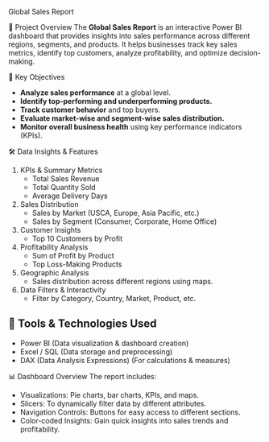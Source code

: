Global Sales Report

📌 Project Overview
The **Global Sales Report** is an interactive Power BI dashboard that provides insights into sales performance across different regions, segments, and products. It helps businesses track key sales metrics, identify top customers, analyze profitability, and optimize decision-making.

🎯 Key Objectives
- **Analyze sales performance** at a global level.
- **Identify top-performing and underperforming products.**
- **Track customer behavior** and top buyers.
- **Evaluate market-wise and segment-wise sales distribution.**
- **Monitor overall business health** using key performance indicators (KPIs).

🛠 Data Insights & Features
1. KPIs & Summary Metrics
   - Total Sales Revenue
   - Total Quantity Sold
   - Average Delivery Days
2. Sales Distribution
   - Sales by Market (USCA, Europe, Asia Pacific, etc.)
   - Sales by Segment (Consumer, Corporate, Home Office)
3. Customer Insights
   - Top 10 Customers by Profit
4. Profitability Analysis
   - Sum of Profit by Product
   - Top Loss-Making Products
5. Geographic Analysis
   - Sales distribution across different regions using maps.
6. Data Filters & Interactivity
   - Filter by Category, Country, Market, Product, etc.

## 🔧 Tools & Technologies Used
- Power BI (Data visualization & dashboard creation)
- Excel / SQL (Data storage and preprocessing)
- DAX (Data Analysis Expressions) (For calculations & measures)

📊 Dashboard Overview
The report includes:
- Visualizations: Pie charts, bar charts, KPIs, and maps.
- Slicers: To dynamically filter data by different attributes.
- Navigation Controls: Buttons for easy access to different sections.
- Color-coded Insights: Gain quick insights into sales trends and profitability.

